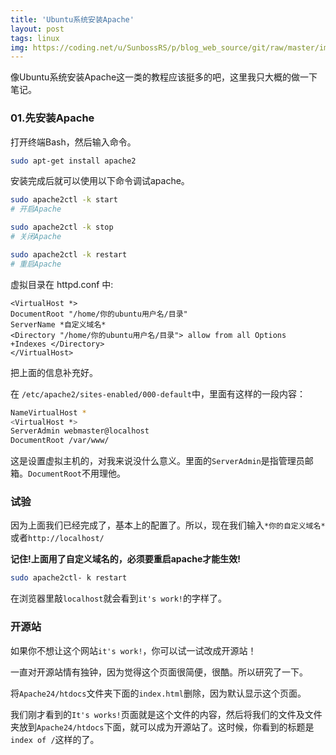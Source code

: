 ```yaml
---
title: 'Ubuntu系统安装Apache'
layout: post
tags: linux
img: https://coding.net/u/SunbossRS/p/blog_web_source/git/raw/master/img03/cover.png
---
```


像Ubuntu系统安装Apache这一类的教程应该挺多的吧，这里我只大概的做一下笔记。

### 01.先安装Apache

打开终端Bash，然后输入命令。

```bash
sudo apt-get install apache2
```

安装完成后就可以使用以下命令调试apache。

```bash
sudo apache2ctl -k start
# 开启Apache

sudo apache2ctl -k stop
# 关闭Apache

sudo apache2ctl -k restart
# 重启Apache
```

虚拟目录在 httpd.conf 中:

```
<VirtualHost *>
DocumentRoot "/home/你的ubuntu用户名/目录"
ServerName *自定义域名*
<Directory "/home/你的ubuntu用户名/目录"> allow from all Options +Indexes </Directory>
</VirtualHost>
```

把上面的信息补充好。

在 `/etc/apache2/sites-enabled/000-default`中，里面有这样的一段内容：

```bash
NameVirtualHost *
<VirtualHost *>
ServerAdmin webmaster@localhost
DocumentRoot /var/www/
```

这是设置虚拟主机的，对我来说没什么意义。里面的`ServerAdmin`是指管理员邮箱。`DocumentRoot`不用理他。

### 试验

因为上面我们已经完成了，基本上的配置了。所以，现在我们输入`*你的自定义域名*`或者`http://localhost/`

**记住!上面用了自定义域名的，必须要重启apache才能生效!**

```bash
sudo apache2ctl- k restart
```

在浏览器里敲`localhost`就会看到`it's work!`的字样了。

### 开源站

如果你不想让这个网站`it's work!`，你可以试一试改成开源站！

一直对开源站情有独钟，因为觉得这个页面很简便，很酷。所以研究了一下。

将`Apache24/htdocs`文件夹下面的`index.html`删除，因为默认显示这个页面。

我们刚才看到的`It's works!`页面就是这个文件的内容，然后将我们的文件及文件夹放到`Apache24/htdocs`下面，就可以成为开源站了。这时候，你看到的标题是`index of /`这样的了。
  


